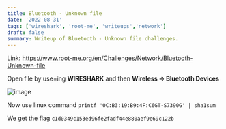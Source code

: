 ```yaml
---
title: Bluetooth - Unknown file
date: '2022-08-31'
tags: ['wireshark', 'root-me', 'writeups','network']
draft: false
summary: Writeup of Bluetooth - Unknown file challenges.
---
```


Link: https://www.root-me.org/en/Challenges/Network/Bluetooth-Unknown-file

Open file by use=ing **WIRESHARK** and then **Wireless -> Bluetooth Devices**

![image](https://user-images.githubusercontent.com/61643034/187721896-4d3b77b2-3fa0-4237-83d5-dc78c709f41f.png)

Now use linux command ``` printf '0C:B3:19:B9:4F:C6GT-S7390G' | sha1sum ```

We get the flag ```c1d0349c153ed96fe2fadf44e880aef9e69c122b```
